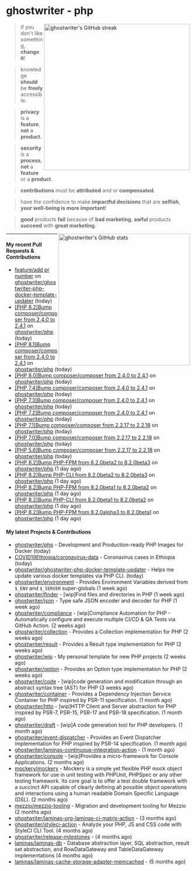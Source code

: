 # ghostwriter - php

<img alt="ghostwriter's GitHub streak" width="400px" align="right" src="https://github-readme-streak-stats.herokuapp.com/?cache_seconds=1800&user=ghostwriter">

> if you don't like something, **change it**!

> knowledge **should** be **freely** accessible.

> **privacy** is a **feature**, **not** a **product**.

> **security** is a **process**, **not** a **feature** or a **product**.

> **contributions** must be **attributed** and or **compensated**.

> have the confidence to make **impactful decisions** that are **selfish**, **your well-being is more important**!

> **good** products **fail** because of **bad marketing**, **awful** products **succeed** with **great marketing**.

<img alt="ghostwriter's GitHub stats" width="360px" align="right" src="https://github-readme-stats.vercel.app/api?cache_seconds=1800&username=ghostwriter&show_icons=true&count_private=true&hide_title=true&hide_rank=true&icon_color=333">

---

#### My recent Pull Requests & Contributions

- [feature/add pr number](https://github.com/ghostwriter/ghostwriter-php-docker-template-updater/pull/5) on [ghostwriter/ghostwriter-php-docker-template-updater](https://github.com/ghostwriter/ghostwriter-php-docker-template-updater) (today)
- [[PHP 8.2]Bump composer/composer from 2.4.0 to 2.4.1](https://github.com/ghostwriter/php/pull/146) on [ghostwriter/php](https://github.com/ghostwriter/php) (today)
- [[PHP 8.1]Bump composer/composer from 2.4.0 to 2.4.1](https://github.com/ghostwriter/php/pull/145) on [ghostwriter/php](https://github.com/ghostwriter/php) (today)
- [[PHP 8.0]Bump composer/composer from 2.4.0 to 2.4.1](https://github.com/ghostwriter/php/pull/144) on [ghostwriter/php](https://github.com/ghostwriter/php) (today)
- [[PHP 7.4]Bump composer/composer from 2.4.0 to 2.4.1](https://github.com/ghostwriter/php/pull/143) on [ghostwriter/php](https://github.com/ghostwriter/php) (today)
- [[PHP 7.3]Bump composer/composer from 2.4.0 to 2.4.1](https://github.com/ghostwriter/php/pull/142) on [ghostwriter/php](https://github.com/ghostwriter/php) (today)
- [[PHP 7.2]Bump composer/composer from 2.4.0 to 2.4.1](https://github.com/ghostwriter/php/pull/141) on [ghostwriter/php](https://github.com/ghostwriter/php) (today)
- [[PHP 7.1]Bump composer/composer from 2.2.17 to 2.2.18](https://github.com/ghostwriter/php/pull/140) on [ghostwriter/php](https://github.com/ghostwriter/php) (today)
- [[PHP 7.0]Bump composer/composer from 2.2.17 to 2.2.18](https://github.com/ghostwriter/php/pull/139) on [ghostwriter/php](https://github.com/ghostwriter/php) (today)
- [[PHP 5.6]Bump composer/composer from 2.2.17 to 2.2.18](https://github.com/ghostwriter/php/pull/138) on [ghostwriter/php](https://github.com/ghostwriter/php) (today)
- [[PHP 8.2]Bump PHP-FPM from 8.2.0beta2 to 8.2.0beta3](https://github.com/ghostwriter/php/pull/137) on [ghostwriter/php](https://github.com/ghostwriter/php) (1 day ago)
- [[PHP 8.2]Bump PHP-CLI from 8.2.0beta2 to 8.2.0beta3](https://github.com/ghostwriter/php/pull/136) on [ghostwriter/php](https://github.com/ghostwriter/php) (1 day ago)
- [[PHP 8.2]Bump PHP-FPM from 8.2.0beta1 to 8.2.0beta2](https://github.com/ghostwriter/php/pull/135) on [ghostwriter/php](https://github.com/ghostwriter/php) (1 day ago)
- [[PHP 8.2]Bump PHP-CLI from 8.2.0beta1 to 8.2.0beta2](https://github.com/ghostwriter/php/pull/134) on [ghostwriter/php](https://github.com/ghostwriter/php) (1 day ago)
- [[PHP 8.2]Bump PHP-FPM from 8.2.0alpha3 to 8.2.0beta1](https://github.com/ghostwriter/php/pull/133) on [ghostwriter/php](https://github.com/ghostwriter/php) (1 day ago)

#### My latest Projects & Contributions

- [ghostwriter/php](https://github.com/ghostwriter/php) - Development and Production-ready PHP Images for Docker (today)
- [COVID19Ethiopia/coronavirus-data](https://github.com/COVID19Ethiopia/coronavirus-data) - Coronavirus cases in Ethiopia (today)
- [ghostwriter/ghostwriter-php-docker-template-updater](https://github.com/ghostwriter/ghostwriter-php-docker-template-updater) - Helps me update various docker templates via PHP CLI. (today)
- [ghostwriter/environment](https://github.com/ghostwriter/environment) - Provides Environment Variables derived from `$_ENV` and `$_SERVER` super-globals (1 week ago)
- [ghostwriter/finder](https://github.com/ghostwriter/finder) - [wip]Find files and directories in PHP (1 week ago)
- [ghostwriter/json](https://github.com/ghostwriter/json) - Type safe JSON encoder and decoder for PHP (1 week ago)
- [ghostwriter/compliance](https://github.com/ghostwriter/compliance) - [wip]Compliance Automation for PHP - Automatically configure and execute multiple CI/CD &amp; QA Tests via GitHub Action. (2 weeks ago)
- [ghostwriter/collection](https://github.com/ghostwriter/collection) - Provides a Collection implementation for PHP (2 weeks ago)
- [ghostwriter/result](https://github.com/ghostwriter/result) - Provides a Result type implementation for PHP (2 weeks ago)
- [ghostwriter/wip](https://github.com/ghostwriter/wip) - My personal template for new PHP projects (2 weeks ago)
- [ghostwriter/option](https://github.com/ghostwriter/option) - Provides an Option type implementation for PHP (2 weeks ago)
- [ghostwriter/code](https://github.com/ghostwriter/code) - [wip]code generation and modification through an abstract syntax tree (AST) for PHP (3 weeks ago)
- [ghostwriter/container](https://github.com/ghostwriter/container) - Provides a Dependency Injection Service Container for PHP inspired by PSR-11 specification. (1 month ago)
- [ghostwriter/http](https://github.com/ghostwriter/http) - [wip]HTTP Client and Server abstraction for PHP inspired by PSR-7, PSR-15, PSR-17 and PSR-18 specification. (1 month ago)
- [ghostwriter/draft](https://github.com/ghostwriter/draft) - [wip]A code generation tool for PHP developers. (1 month ago)
- [ghostwriter/event-dispatcher](https://github.com/ghostwriter/event-dispatcher) - Provides an Event Dispatcher implementation for PHP inspired by PSR-14 specification. (1 month ago)
- [ghostwriter/laminas-continuous-integration-action](https://github.com/ghostwriter/laminas-continuous-integration-action) -  (1 month ago)
- [ghostwriter/console](https://github.com/ghostwriter/console) - [wip]Provides a micro-framework for Console Applications. (2 months ago)
- [mockery/mockery](https://github.com/mockery/mockery) - Mockery is a simple yet flexible PHP mock object framework for use in unit testing with PHPUnit, PHPSpec or any other testing framework. Its core goal is to offer a test double framework with a succinct API capable of clearly defining all possible object operations and interactions using a human readable Domain Specific Language (DSL). (2 months ago)
- [mezzio/mezzio-tooling](https://github.com/mezzio/mezzio-tooling) - Migration and development tooling for Mezzio (2 months ago)
- [ghostwriter/laminas-org-laminas-ci-matrix-action](https://github.com/ghostwriter/laminas-org-laminas-ci-matrix-action) -  (3 months ago)
- [ghostwriter/styleci-action](https://github.com/ghostwriter/styleci-action) - Analyze your PHP, JS and CSS code with StyleCI CLI Tool. (4 months ago)
- [ghostwriter/release-milestones](https://github.com/ghostwriter/release-milestones) -  (4 months ago)
- [laminas/laminas-db](https://github.com/laminas/laminas-db) - Database abstraction layer, SQL abstraction, result set abstraction, and RowDataGateway and TableDataGateway implementations (4 months ago)
- [laminas/laminas-cache-storage-adapter-memcached](https://github.com/laminas/laminas-cache-storage-adapter-memcached) -  (5 months ago)
